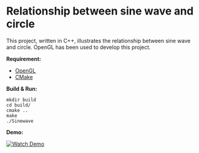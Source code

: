 # Relationship between sine wave and circle

This project, written in C++, illustrates the relationship between sine wave and circle. OpenGL has been used to develop this project.


**Requirement:**  
* [OpenGL](https://www.opengl.org/)
* [CMake](https://cmake.org/)

**Build & Run:**
```
mkdir build
cd build/
cmake ..
make
./Sinewave
```

**Demo:**

[![Watch Demo](https://i.imgur.com/3e69ZGT.png)](http://www.youtube.com/watch?v=pGy9iuYPNvc)
